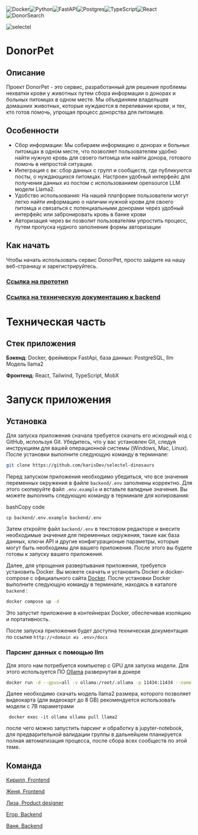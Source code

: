 ![Docker](https://img.shields.io/badge/docker-%230db7ed.svg?style=for-the-badge&logo=docker&logoColor=white)![Python](https://img.shields.io/badge/python-3670A0?style=for-the-badge&logo=python&logoColor=ffdd54)![FastAPI](https://img.shields.io/badge/FastAPI-005571?style=for-the-badge&logo=fastapi)![Postgres](https://img.shields.io/badge/postgres-%23316192.svg?style=for-the-badge&logo=postgresql&logoColor=white)![TypeScript](https://img.shields.io/badge/typescript-%23007ACC.svg?style=for-the-badge&logo=typescript&logoColor=white)![React](https://img.shields.io/badge/react-%2320232a.svg?style=for-the-badge&logo=react&logoColor=%2361DAFB)
![DonorSearch](https://donorsearch.org/static/images/newLogoIcon.svg)

![selectel](https://upload.wikimedia.org/wikipedia/commons/thumb/8/87/Selectel_red-gray.svg/320px-Selectel_red-gray.svg.png)

# DonorPet

## Описание 

Проект DonorPet - это сервис, разработанный для решения проблемы нехватки крови у животных путем сбора информации о донорах и больных питомцах в одном месте. Мы объединяем владельцев домашних животных, которые нуждаются в переливании крови, и тех, кто готов помочь, упрощая процесс донорства для питомцев. 
## Особенности 
- Сбор информации: Мы собираем информацию о донорах и больных питомцах в одном месте, что позволяет пользователям удобно найти нужную кровь для своего питомца или найти донора, готового помочь в непростой ситуации.   
- Интеграция с вк: сбор данных с групп и сообществ, где публикуются посты, о нуждающихся питомцах. Настроен удобный интерфейс для получения данных из постом с использованием opensource LLM модели Llama2. 
- Удобство использования: На нашей платформе пользователи могут легко найти информацию о наличии нужной крови для своего питомца и связаться с потенциальными донорами через удобный интерфейс или забронировать кровь в банке крови
- Авторизация через вк позволит пользователям упростить процесс, путем пропуска нудного заполнения формы авторизации
## Как начать 
Чтобы начать использовать сервис DonorPet, просто зайдите на нашу веб-страницу и зарегистрируйтесь. 

### [Ссылка на прототип](https://selectel.larek.tech)
### [Ссылка на техническую документацию к backend](https://api.selectel.larek.tech)


# Техническая  часть

## Стек приложения
__Бэкенд__: Docker, фреймворк FastApi, база данных: PostgreSQL,  llm Модель llama2

__Фронтенд__: React, Tailwind, TypeScript, MobX

# Запуск приложения

## Установка 

  
Для запуска приложения сначала требуется скачать его исходный код с GitHub, используя Git. Убедитесь, что у вас установлен Git, следуя инструкциям для вашей операционной системы (Windows, Mac, Linux). После установки выполните следующую команду в терминале:



```bash
git clone https://github.com/karisDev/selectel-dinosaurs
```

Перед запуском приложения необходимо убедиться, что все значения переменных окружения в файле `backend/.env` заполнены корректно. Для этого скопируйте файл `.env.example` и вставьте валидные значения. Вы можете выполнить следующую команду в терминале для копирования:

bashCopy code

`cp backend/.env.example backend/.env`

Затем откройте файл `backend/.env` в текстовом редакторе и внесите необходимые значения для переменных окружения, такие как база данных, ключи API и другие конфигурационые параметры, которые могут быть необходимы для вашего приложения. После этого вы будете готовы к запуску вашего приложения.

Далее, для упрощения развертывания приложения, требуется установить Docker. Вы можете скачать и установить Docker и docker-compose с официального сайта [Docker](https://www.docker.com/). После установки Docker выполните следующую команду в терминале, находясь в каталоге `backend` :

```bash
docker compose up -d
```

Это запустит приложение в контейнерах Docker, обеспечивая изоляцию и портативность.

После запуска приложения будет доступна техническая документация по ссылке `http://<domain из .env>/docs`


### Парсинг данных с помощью llm

Для этого нам потребуется компьютер с GPU для запуска модели.  Для этого используется ПО [Ollama](https://github.com/ollama/ollama) развернутая в докере


```bash
docker run -d --gpus=all -v ollama:/root/.ollama -p 11434:11434 --name ollama ollama/ollama
```

Далее необходимо скачать модель llama2 размера, которого позволяет видеокарта (для видеокарт до 8 GB) рекомендуется использовать модели с 7B параметрами 

```
 docker exec -it ollama ollama pull llama2
```

после чего можно запустить парсинг и обработку в jupyter-notebook, для предварительной валидации группы в дальнейшем планируется полная автоматизация процесса, после сбора всех сообществ по этой теме.


## Команда
[Кирилл, Frontend](https://t.me/biskwiq)

[Женя, Frontend](https://t.me/shmate)

[Лиза, Product designer](https://t.me/lissey_t)

[Егор, Backend](https://t.me/tarasov_egor)

[Ваня, Backend](https://t.me/using_namespace)

